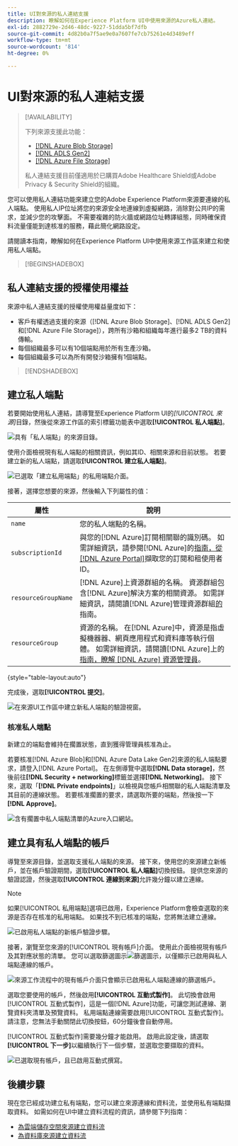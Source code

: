 ```yaml
---
title: UI對來源的私人連結支援
description: 瞭解如何在Experience Platform UI中使用來源的Azure私人連結。
exl-id: 2882729e-2d46-48dc-9227-51dda5bf7dfb
source-git-commit: 4d82b0a7f5ae9e0a7607fe7cb75261e4d3489eff
workflow-type: tm+mt
source-wordcount: '814'
ht-degree: 0%

---
```


# UI對來源的私人連結支援

>[!AVAILABILITY]
>
>下列來源支援此功能：
>
>* [[!DNL Azure Blob Storage]](../../connectors/cloud-storage/blob.md)
>* [[!DNL ADLS Gen2]](../../connectors/cloud-storage/adls-gen2.md)
>* [[!DNL Azure File Storage]](../../connectors/cloud-storage/azure-file-storage.md)
>
>私人連結支援目前僅適用於已購買Adobe Healthcare Shield或Adobe Privacy &amp; Security Shield的組織。

您可以使用私人連結功能來建立您的Adobe Experience Platform來源要連線的私人端點。 使用私人IP位址將您的來源安全地連線到虛擬網路，消除對公共IP的需求，並減少您的攻擊面。 不需要複雜的防火牆或網路位址轉譯組態，同時確保資料流量僅能到達核准的服務，藉此簡化網路設定。

請閱讀本指南，瞭解如何在Experience Platform UI中使用來源工作區來建立和使用私人端點。

>[!BEGINSHADEBOX]

## 私人連結支援的授權使用權益

來源中私人連結支援的授權使用權益量度如下：

* 客戶有權透過支援的來源（[!DNL Azure Blob Storage]、[!DNL ADLS Gen2]和[!DNL Azure File Storage]），跨所有沙箱和組織每年進行最多2 TB的資料傳輸。
* 每個組織最多可以有10個端點用於所有生產沙箱。
* 每個組織最多可以為所有開發沙箱擁有1個端點。

>[!ENDSHADEBOX]

## 建立私人端點

若要開始使用私人連結，請導覽至Experience Platform UI的&#x200B;*[!UICONTROL 來源]*&#x200B;目錄，然後從來源工作區的索引標籤功能表中選取&#x200B;**[!UICONTROL 私人端點]**。

![具有「私人端點」的來源目錄。](../../images/tutorials/private-links/catalog.png)

使用介面檢視現有私人端點的相關資訊，例如其ID、相關來源和目前狀態。 若要建立新的私人端點，請選取&#x200B;**[!UICONTROL 建立私人端點]**。

![已選取「建立私用端點」的私用端點介面。](../../images/tutorials/private-links/private-endpoints.png)

接著，選擇您想要的來源，然後輸入下列屬性的值：

| 屬性 | 說明 |
| --- | --- |
| `name` | 您的私人端點的名稱。 |
| `subscriptionId` | 與您的[!DNL Azure]訂閱相關聯的識別碼。 如需詳細資訊，請參閱[!DNL Azure]的[指南，從 [!DNL Azure Portal]](https://learn.microsoft.com/en-us/azure/azure-portal/get-subscription-tenant-id)擷取您的訂閱和租使用者ID。 |
| `resourceGroupName` | [!DNL Azure]上資源群組的名稱。 資源群組包含[!DNL Azure]解決方案的相關資源。 如需詳細資訊，請閱讀[!DNL Azure]管理資源群組[的](https://learn.microsoft.com/en-us/azure/azure-resource-manager/management/manage-resource-groups-portal)指南。 |
| `resourceGroup` | 資源的名稱。 在[!DNL Azure]中，資源是指虛擬機器器、網頁應用程式和資料庫等執行個體。 如需詳細資訊，請閱讀[!DNL Azure]上的[指南，瞭解 [!DNL Azure] 資源管理員](https://learn.microsoft.com/en-us/azure/azure-resource-manager/management/overview)。 |

{style="table-layout:auto"}

完成後，選取&#x200B;**[!UICONTROL 提交]**。

![在來源UI工作區中建立新私人端點的驗證視窗。](../../images/tutorials/private-links/create-private-endpoint.png)

### 核准私人端點

新建立的端點會維持在擱置狀態，直到獲得管理員核准為止。

若要核准[!DNL Azure Blob]和[!DNL Azure Data Lake Gen2]來源的私人端點要求，請登入[!DNL Azure Portal]。 在左側導覽中選取&#x200B;**[!DNL Data storage]**，然後前往&#x200B;**[!DNL Security + networking]**&#x200B;標籤並選擇&#x200B;**[!DNL Networking]**。 接下來，選取「**[!DNL Private endpoints]**」以檢視與您帳戶相關聯的私人端點清單及其目前的連線狀態。 若要核准擱置的要求，請選取所要的端點，然後按一下&#x200B;**[!DNL Approve]**。

![含有擱置中私人端點清單的Azure入口網站。](../../images/tutorials/private-links/azure.png)

## 建立具有私人端點的帳戶

導覽至來源目錄，並選取支援私人端點的來源。 接下來，使用您的來源建立新帳戶，並在帳戶驗證期間，選取&#x200B;**[!UICONTROL 私人端點]**&#x200B;切換按鈕。 提供您來源的驗證認證，然後選取&#x200B;**[!UICONTROL 連線到來源]**&#x200B;允許幾分鐘以建立連線。

>[!NOTE]
>
>如果[!UICONTROL 私用端點]選項已啟用，Experience Platform會檢查選取的來源是否存在核准的私用端點。 如果找不到已核准的端點，您將無法建立連線。

![已啟用私人端點的新帳戶驗證步驟。](../../images/tutorials/private-links/new-account.png)

接著，瀏覽至您來源的[!UICONTROL 現有帳戶]介面。 使用此介面檢視現有帳戶及其對應狀態的清單。 您可以選取篩選圖示![篩選圖示](../../../images/icons/filter.png)，以僅顯示已啟用與私人端點連線的帳戶。

![來源工作流程中的現有帳戶介面只會顯示已啟用私人端點連線的篩選帳戶。](../../images/tutorials/private-links/existing-private-endpoints.png)

選取您要使用的帳戶，然後啟用&#x200B;**[!UICONTROL 互動式製作]**。 此切換會啟用[!UICONTROL 互動式製作]，這是一個[!DNL Azure]功能，可讓您測試連線、瀏覽資料夾清單及預覽資料。 私用端點連線需要啟用[!UICONTROL 互動式製作]。 請注意，您無法手動關閉此切換按鈕，60分鐘後會自動停用。

[!UICONTROL 互動式製作]需要幾分鐘才能啟用。 啟用此設定後，請選取&#x200B;**[!UICONTROL 下一步]**&#x200B;以繼續執行下一個步驟，並選取您要擷取的資料。

![已選取現有帳戶，且已啟用互動式撰寫。](../../images/tutorials/private-links/interactive-authoring.png)

## 後續步驟

現在您已經成功建立私有端點，您可以建立來源連線和資料流，並使用私有端點擷取資料。 如需如何在UI中建立資料流程的資訊，請參閱下列指南：

* [為雲端儲存空間來源建立資料流](../ui/dataflow/batch/cloud-storage.md)
* [為資料庫來源建立資料流](../ui/dataflow/databases.md)
